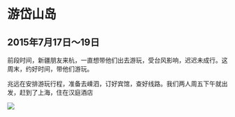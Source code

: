 游岱山岛
=======================
2015年7月17日～19日
-----------------------
前段时间，新疆朋友来杭，一直想带他们出去游玩，受台风影响，迟迟未成行。这周末，约好时间，带他们游玩。

兆远在安排游玩行程，准备去嵊泗，订好宾馆，查好线路。我们两人周五下午就出发，赶到了上海，住在汉庭酒店

![]({{site.url}}/assets/blog-images/20150718/IMG_0052.jpg)